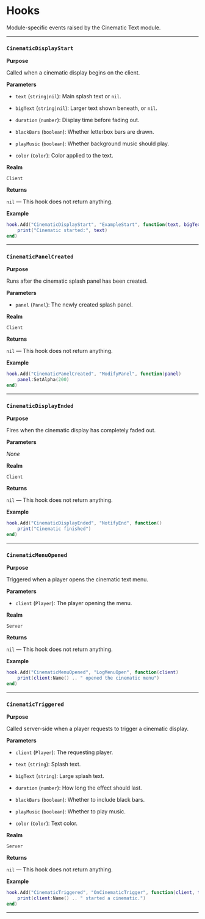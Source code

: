 # Hooks

Module-specific events raised by the Cinematic Text module.

---

### `CinematicDisplayStart`

**Purpose**

Called when a cinematic display begins on the client.

**Parameters**

* `text` (`string|nil`): Main splash text or `nil`.

* `bigText` (`string|nil`): Larger text shown beneath, or `nil`.

* `duration` (`number`): Display time before fading out.

* `blackBars` (`boolean`): Whether letterbox bars are drawn.

* `playMusic` (`boolean`): Whether background music should play.

* `color` (`Color`): Color applied to the text.

**Realm**

`Client`

**Returns**

`nil` — This hook does not return anything.

**Example**

```lua
hook.Add("CinematicDisplayStart", "ExampleStart", function(text, bigText, duration, blackBars, playMusic, color)
    print("Cinematic started:", text)
end)
```

---

### `CinematicPanelCreated`

**Purpose**

Runs after the cinematic splash panel has been created.

**Parameters**

* `panel` (`Panel`): The newly created splash panel.

**Realm**

`Client`

**Returns**

`nil` — This hook does not return anything.

**Example**

```lua
hook.Add("CinematicPanelCreated", "ModifyPanel", function(panel)
    panel:SetAlpha(200)
end)
```

---

### `CinematicDisplayEnded`

**Purpose**

Fires when the cinematic display has completely faded out.

**Parameters**

_None_

**Realm**

`Client`

**Returns**

`nil` — This hook does not return anything.

**Example**

```lua
hook.Add("CinematicDisplayEnded", "NotifyEnd", function()
    print("Cinematic finished")
end)
```

---

### `CinematicMenuOpened`

**Purpose**

Triggered when a player opens the cinematic text menu.

**Parameters**

* `client` (`Player`): The player opening the menu.

**Realm**

`Server`

**Returns**

`nil` — This hook does not return anything.

**Example**

```lua
hook.Add("CinematicMenuOpened", "LogMenuOpen", function(client)
    print(client:Name() .. " opened the cinematic menu")
end)
```

---

### `CinematicTriggered`

**Purpose**

Called server-side when a player requests to trigger a cinematic display.

**Parameters**

* `client` (`Player`): The requesting player.

* `text` (`string`): Splash text.

* `bigText` (`string`): Large splash text.

* `duration` (`number`): How long the effect should last.

* `blackBars` (`boolean`): Whether to include black bars.

* `playMusic` (`boolean`): Whether to play music.

* `color` (`Color`): Text color.

**Realm**

`Server`

**Returns**

`nil` — This hook does not return anything.

**Example**

```lua
hook.Add("CinematicTriggered", "OnCinematicTrigger", function(client, text, bigText, duration, blackBars, playMusic, color)
    print(client:Name() .. " started a cinematic.")
end)
```

---

